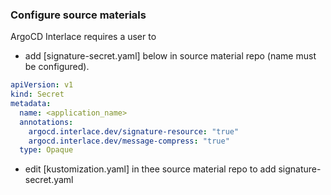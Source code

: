 ### Configure source materials

ArgoCD Interlace requires a user to 

- add [signature-secret.yaml] below in source material repo (name must be configured). 

```yaml
apiVersion: v1
kind: Secret
metadata:
  name: <application_name>
  annotations:
    argocd.interlace.dev/signature-resource: "true"
    argocd.interlace.dev/message-compress: "true"
  type: Opaque
```

- edit [kustomization.yaml] in thee source material repo to add signature-secret.yaml
